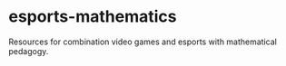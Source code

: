 # esports-mathematics
Resources for combination video games and esports with mathematical pedagogy.
